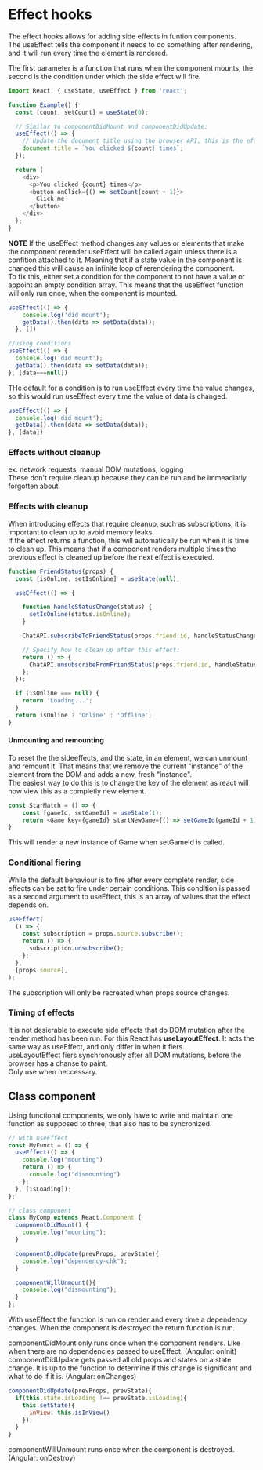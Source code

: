 
# Effect hooks

The effect hooks allows for adding side effects in funtion components.\
The useEffect tells the component it needs to do something after rendering, and it
 will run every time the element is rendered.

The first parameter is a function that runs when the component mounts, 
the second is the condition under which the side effect will fire.

```javascript
import React, { useState, useEffect } from 'react';

function Example() {
  const [count, setCount] = useState(0);

  // Similar to componentDidMount and componentDidUpdate:
  useEffect(() => {
    // Update the document title using the browser API, this is the effect
    document.title = `You clicked ${count} times`;
  });

  return (
    <div>
      <p>You clicked {count} times</p>
      <button onClick={() => setCount(count + 1)}>
        Click me
      </button>
    </div>
  );
}
```

**NOTE** If the useEffect method changes any values or elements that make the component rerender
useEffect will be called again unless there is a confition attached to it. Meaning that if a state
value in the component is changed this will cause an infinite loop of rerendering the component.\
To fix this, either set a condition for the component to not have a value or appoint an empty condition array.
This means that the useEffect function will only run once, when the component is mounted.

```javascript
useEffect(() => {
    console.log('did mount');
    getData().then(data => setData(data));
  }, [])

//using conditions
useEffect(() => {
  console.log('did mount');
  getData().then(data => setData(data));
}, [data===null])
```

THe default for a condition is to run useEffect every time the value changes, so this would run useEffect every time
the value of data is changed.
```javascript
useEffect(() => {
  console.log('did mount');
  getData().then(data => setData(data));
}, [data])
```

### Effects without cleanup
ex. network requests, manual DOM mutations, logging\
These don't require cleanup because they can be run and be immeadiatly forgotten about.

### Effects with cleanup
When introducing effects that require cleanup, such as subscriptions, it is important to clean up
to avoid memory leaks.\
If the effect returns a function, this will automatically be run when it is time to clean up.
This means that if a component renders multiple times the previous effect is cleaned up before the 
next effect is executed.
```javascript
function FriendStatus(props) {
  const [isOnline, setIsOnline] = useState(null);

  useEffect(() => {

    function handleStatusChange(status) {
      setIsOnline(status.isOnline);
    }

    ChatAPI.subscribeToFriendStatus(props.friend.id, handleStatusChange);

    // Specify how to clean up after this effect:
    return () => {
      ChatAPI.unsubscribeFromFriendStatus(props.friend.id, handleStatusChange);
    };
  });

  if (isOnline === null) {
    return 'Loading...';
  }
  return isOnline ? 'Online' : 'Offline';
}
```

#### Unmounting and remounting
To reset the the sideeffects, and the state, in an element, we can unmount and remount it.
That means that we remove the current "instance" of the element from the DOM and adds a new, fresh
"instance".\
The easiest way to do this is to change the key of the element as react will now view this as a completly
new element.

```javascript
const StarMatch = () => {
	const [gameId, setGameId] = useState(1);
	return <Game key={gameId} startNewGame={() => setGameId(gameId + 1)}/>;
}
```
This will render a new instance of Game when setGameId is called.

### Conditional fiering
While the default behaviour is to fire after every complete render, side effects can be sat to fire under
certain conditions. This condition is passed as a second argument to useEffect, this is an array of values
that the effect depends on.
```javascript
useEffect(
  () => {
    const subscription = props.source.subscribe();
    return () => {
      subscription.unsubscribe();
    };
  },
  [props.source],
);
```
The subscription will only be recreated when props.source changes.

### Timing of effects
It is not desierable to execute side effects that do DOM mutation after the render method
has been run. For this React has **useLayoutEffect**. It acts the same way as useEffect, and only differ
in when it fiers.\
useLayoutEffect fiers synchronously after all DOM mutations, before the browser has a chanse to paint.\
Only use when neccessary.

## Class component
Using functional components, we only have to write and maintain one function as supposed to three, that also
has to be syncronized.
```javascript
// with useEffect
const MyFunct = () => {
  useEffect(() => {
    console.log("mounting")
    return () => {
      console.log("dismounting")
    };
  }, [isLoading]);
};

// class component
class MyComp extends React.Component {
  componentDidMount() {
    console.log("mounting");
  }

  componentDidUpdate(prevProps, prevState){
    console.log("dependency-chk");
  }

  componentWillUnmount(){
    console.log("dismounting");
  }
};
```

With useEffect the function is run on render and every time a dependency changes. When the component is destroyed
the return function is run.

componentDidMount only runs once when the component renders. Like when there are no dependencies passed to useEffect. (Angular: onInit)\
componentDidUpdate gets passed all old props and states on a state change. It is up to the function to determine if this
change is significant and what to do if it is. (Angular: onChanges)
```javascript
componentDidUpdate(prevProps, prevState){
  if(this.state.isLoading !== prevState.isLoading){
    this.setState({
      inView: this.isInView()
    });
  }
}
```
componentWillUnmount runs once when the component is destroyed. (Angular: onDestroy)
